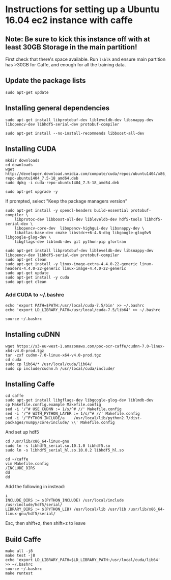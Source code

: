 # Instructions for setting up a Ubuntu 16.04 ec2 instance with caffe

## Note: Be sure to kick this instance off with at least 30GB Storage in the main partition!

First check that there's space available. Run `lsblk` and ensure main partition has >30GB for Caffe, and enough for all the training data.

## Update the package lists

    sudo apt-get update

## Installing general dependencies

    sudo apt-get install libprotobuf-dev libleveldb-dev libsnappy-dev libopencv-dev libhdf5-serial-dev protobuf-compiler

    sudo apt-get install --no-install-recommends libboost-all-dev

## Installing CUDA

    mkdir downloads
    cd downloads
    wget http://developer.download.nvidia.com/compute/cuda/repos/ubuntu1404/x86_64/cuda-repo-ubuntu1404_7.5-18_amd64.deb
    sudo dpkg -i cuda-repo-ubuntu1404_7.5-18_amd64.deb
    
    sudo apt-get upgrade -y

If prompted, select "Keep the package managers version"

    sudo apt-get install -y opencl-headers build-essential protobuf-compiler \
        libprotoc-dev libboost-all-dev libleveldb-dev hdf5-tools libhdf5-serial-dev \
        libopencv-core-dev  libopencv-highgui-dev libsnappy-dev \
        libatlas-base-dev cmake libstdc++6-4.8-dbg libgoogle-glog0v5 libgoogle-glog-dev \
        libgflags-dev liblmdb-dev git python-pip gfortran
    
    sudo apt-get install libprotobuf-dev libleveldb-dev libsnappy-dev libopencv-dev libhdf5-serial-dev protobuf-compiler
    sudo apt-get clean
    sudo apt-get install -y linux-image-extra-4.4.0-22-generic linux-headers-4.4.0-22-generic linux-image-4.4.0-22-generic
    sudo apt-get update
    sudo apt-get install -y cuda
    sudo apt-get clean

### Add CUDA to ~/.bashrc

    echo 'export PATH=$PATH:/usr/local/cuda-7.5/bin' >> ~/.bashrc 
    echo 'export LD_LIBRARY_PATH=/usr/local/cuda-7.5/lib64' >> ~/.bashrc 

    source ~/.bashrc

## Installing cuDNN

    wget https://s3-eu-west-1.amazonaws.com/poc-ocr-caffe/cudnn-7.0-linux-x64-v4.0-prod.tgz
    tar -zxf cudnn-7.0-linux-x64-v4.0-prod.tgz
    cd cuda
    sudo cp lib64/* /usr/local/cuda/lib64/
    sudo cp include/cudnn.h /usr/local/cuda/include/

## Installing Caffe

    cd caffe
    sudo apt-get install libgflags-dev libgoogle-glog-dev liblmdb-dev
    cp Makefile.config.example Makefile.config
    sed -i '/^# USE_CUDNN := 1/s/^# //' Makefile.config
    sed -i '/^# WITH_PYTHON_LAYER := 1/s/^# //' Makefile.config
    sed -i '/^PYTHON_INCLUDE/a    /usr/local/lib/python2.7/dist-packages/numpy/core/include/ \\' Makefile.config

And set up hdf5

    cd /usr/lib/x86_64-linux-gnu
    sudo ln -s libhdf5_serial.so.10.1.0 libhdf5.so
    sudo ln -s libhdf5_serial_hl.so.10.0.2 libhdf5_hl.so
    
    cd ~/caffe
    vim Makefile.config
    /INCLUDE_DIRS
    dd
    dd

Add the following in instead:

    i
    INCLUDE_DIRS := $(PYTHON_INCLUDE) /usr/local/include /usr/include/hdf5/serial/
    LIBRARY_DIRS := $(PYTHON_LIB) /usr/local/lib /usr/lib /usr/lib/x86_64-linux-gnu/hdf5/serial/
    
Esc, then shift+z, then shift+z to leave

## Build Caffe

    make all -j8
    make test -j8
    echo 'export LD_LIBRARY_PATH=$LD_LIBRARY_PATH:/usr/local/cuda/lib64' >> ~/.bashrc
    source ~/.bashrc
    make runtest

